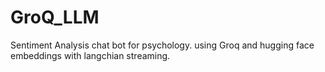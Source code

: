 # GroQ_LLM
Sentiment Analysis chat bot for psychology.
using Groq and hugging face embeddings with langchian streaming.
